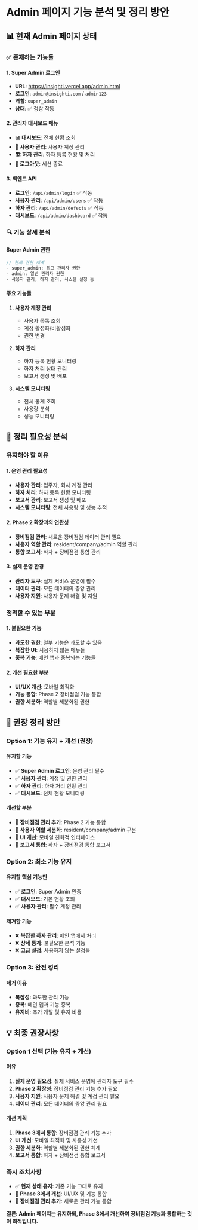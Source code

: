 # Admin 페이지 기능 분석 및 정리 방안

## 📊 현재 Admin 페이지 상태

### ✅ 존재하는 기능들

#### **1. Super Admin 로그인**
- **URL**: https://insighti.vercel.app/admin.html
- **로그인**: `admin@insighti.com` / `admin123`
- **역할**: `super_admin`
- **상태**: ✅ 정상 작동

#### **2. 관리자 대시보드 메뉴**
- **📊 대시보드**: 전체 현황 조회
- **👥 사용자 관리**: 사용자 계정 관리
- **🏗️ 하자 관리**: 하자 등록 현황 및 처리
- **🚪 로그아웃**: 세션 종료

#### **3. 백엔드 API**
- **로그인**: `/api/admin/login` ✅ 작동
- **사용자 관리**: `/api/admin/users` ✅ 작동
- **하자 관리**: `/api/admin/defects` ✅ 작동
- **대시보드**: `/api/admin/dashboard` ✅ 작동

### 🔍 기능 상세 분석

#### **Super Admin 권한**
```javascript
// 현재 권한 체계
- super_admin: 최고 관리자 권한
- admin: 일반 관리자 권한
- 사용자 관리, 하자 관리, 시스템 설정 등
```

#### **주요 기능들**
1. **사용자 계정 관리**
   - 사용자 목록 조회
   - 계정 활성화/비활성화
   - 권한 변경

2. **하자 관리**
   - 하자 등록 현황 모니터링
   - 하자 처리 상태 관리
   - 보고서 생성 및 배포

3. **시스템 모니터링**
   - 전체 통계 조회
   - 사용량 분석
   - 성능 모니터링

## 🤔 정리 필요성 분석

### **유지해야 할 이유**

#### **1. 운영 관리 필요성**
- **사용자 관리**: 입주자, 회사 계정 관리
- **하자 처리**: 하자 등록 현황 모니터링
- **보고서 관리**: 보고서 생성 및 배포
- **시스템 모니터링**: 전체 사용량 및 성능 추적

#### **2. Phase 2 확장과의 연관성**
- **장비점검 관리**: 새로운 장비점검 데이터 관리 필요
- **사용자 역할 관리**: resident/company/admin 역할 관리
- **통합 보고서**: 하자 + 장비점검 통합 관리

#### **3. 실제 운영 환경**
- **관리자 도구**: 실제 서비스 운영에 필수
- **데이터 관리**: 모든 데이터의 중앙 관리
- **사용자 지원**: 사용자 문제 해결 및 지원

### **정리할 수 있는 부분**

#### **1. 불필요한 기능**
- **과도한 권한**: 일부 기능은 과도할 수 있음
- **복잡한 UI**: 사용하지 않는 메뉴들
- **중복 기능**: 메인 앱과 중복되는 기능들

#### **2. 개선 필요한 부분**
- **UI/UX 개선**: 모바일 최적화
- **기능 통합**: Phase 2 장비점검 기능 통합
- **권한 세분화**: 역할별 세분화된 권한

## 🎯 권장 정리 방안

### **Option 1: 기능 유지 + 개선 (권장)**

#### **유지할 기능**
- ✅ **Super Admin 로그인**: 운영 관리 필수
- ✅ **사용자 관리**: 계정 및 권한 관리
- ✅ **하자 관리**: 하자 처리 현황 관리
- ✅ **대시보드**: 전체 현황 모니터링

#### **개선할 부분**
- 🔄 **장비점검 관리 추가**: Phase 2 기능 통합
- 🔄 **사용자 역할 세분화**: resident/company/admin 구분
- 🔄 **UI 개선**: 모바일 친화적 인터페이스
- 🔄 **보고서 통합**: 하자 + 장비점검 통합 보고서

### **Option 2: 최소 기능 유지**

#### **유지할 핵심 기능만**
- ✅ **로그인**: Super Admin 인증
- ✅ **대시보드**: 기본 현황 조회
- ✅ **사용자 관리**: 필수 계정 관리

#### **제거할 기능**
- ❌ **복잡한 하자 관리**: 메인 앱에서 처리
- ❌ **상세 통계**: 불필요한 분석 기능
- ❌ **고급 설정**: 사용하지 않는 설정들

### **Option 3: 완전 정리**

#### **제거 이유**
- **복잡성**: 과도한 관리 기능
- **중복**: 메인 앱과 기능 중복
- **유지비**: 추가 개발 및 유지 비용

## 💡 최종 권장사항

### **Option 1 선택 (기능 유지 + 개선)**

#### **이유**
1. **실제 운영 필요성**: 실제 서비스 운영에 관리자 도구 필수
2. **Phase 2 확장성**: 장비점검 관리 기능 추가 필요
3. **사용자 지원**: 사용자 문제 해결 및 계정 관리 필요
4. **데이터 관리**: 모든 데이터의 중앙 관리 필요

#### **개선 계획**
1. **Phase 3에서 통합**: 장비점검 관리 기능 추가
2. **UI 개선**: 모바일 최적화 및 사용성 개선
3. **권한 세분화**: 역할별 세분화된 권한 체계
4. **보고서 통합**: 하자 + 장비점검 통합 보고서

### **즉시 조치사항**
- ✅ **현재 상태 유지**: 기존 기능 그대로 유지
- 🔄 **Phase 3에서 개선**: UI/UX 및 기능 통합
- 🔄 **장비점검 관리 추가**: 새로운 관리 기능 통합

**결론: Admin 페이지는 유지하되, Phase 3에서 개선하여 장비점검 기능과 통합하는 것이 최적입니다.**
